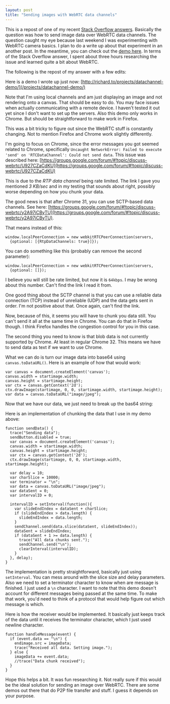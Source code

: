 ```yaml
---
layout: post
title: "Sending images with WebRTC data channels"
---
```



This is a repost of one of my recent [Stack Overflow answers](http://stackoverflow.com/questions/21585681/send-image-data-over-rtc-data-channel/21591458#21591458). Basically the question was how to send image data over WebRTC data channels. The question caught my eye because last weekend I was experimenting with WebRTC camera basics. I plan to do a write up about that experiment in an another post. In the meantime, you can check out the [demo here](/projects/webrtc). In terms of the Stack Overflow answer, I spent about three hours researching the issue and learned quite a bit about WebRTC.

The following is the repost of my answer with a few edits:

Here is a demo I wrote up just now: [http://richard.to/projects/datachannel-demo/](/projects/datachannel-demo/)

Note that I'm using local channels and am just displaying an image and not rendering onto a canvas. That should be easy to do. You may face issues when actually communicating with a remote device. I haven't tested it out yet since I don't want to set up the servers. Also this demo only works in Chrome. But should be straightforward to make work in Firefox.

This was a bit tricky to figure out since the WebRTC stuff is constantly changing. Not to mention Firefox and Chrome work slightly differently.

I'm going to focus on Chrome, since the error messages you got seemed related to Chrome, specifically `Uncaught NetworkError: Failed to execute 'send' on 'RTCDataChannel': Could not send data`. This issue was described here: [https://groups.google.com/forum/#!topic/discuss-webrtc/U927CZaCdKU](https://groups.google.com/forum/#!topic/discuss-webrtc/U927CZaCdKU)

This is due to the *RTP data channel* being rate limited. The link I gave you mentioned *3 KB/sec* and in my testing that sounds about right, possibly worse depending on how you chunk your data.

The good news is that after Chrome 31, you can use SCTP-based data channels. See here: [https://groups.google.com/forum/#!topic/discuss-webrtc/y2A97iCByTU](https://groups.google.com/forum/#!topic/discuss-webrtc/y2A97iCByTU).

That means instead of this:

```
window.localPeerConnection = new webkitRTCPeerConnection(servers,
  {optional: [{RtpDataChannels: true}]});
```

You can do something like this (probably can remove the second parameter):

```
window.localPeerConnection = new webkitRTCPeerConnection(servers,
  {optional: []});
```

I believe you will still be rate limited, but now it is `64kbps`. I may be wrong about this number. Can't find the link I read it from.

One good thing about the SCTP channel is that you can use a reliable data connection (TCP) instead of unreliable (UDP) and the data gets sent in order. I'm not positive about that. Once again, can't find the link.

Now, because of this, it seems you will have to chunk you data still. You can't send it all at the same time in Chrome. You can do that in Firefox though. I think Firefox handles the congestion control for you in this case.

The second thing you need to know is that blob data is not currently supported by Chrome. At least in regular Chrome 32. This means we have to send data as text if we want to use Chrome.

What we can do is turn our image data into base64 using `canvas.toDataURL()`. Here is an example of how that would work:

```
var canvas = document.createElement('canvas');
canvas.width = startimage.width;
canvas.height = startimage.height;
var ctx = canvas.getContext('2d');
ctx.drawImage(startimage, 0, 0, startimage.width, startimage.height);
var data = canvas.toDataURL("image/jpeg");
```

Now that we have our data, we just need to break up the bas64 string:

Here is an implementation of chunking the data that I use in my demo above:

```
function sendData() {
  trace("Sending data");
  sendButton.disabled = true;
  var canvas = document.createElement('canvas');
  canvas.width = startimage.width;
  canvas.height = startimage.height;
  var ctx = canvas.getContext('2d');
  ctx.drawImage(startimage, 0, 0, startimage.width, startimage.height);

  var delay = 10;
  var charSlice = 10000;
  var terminator = "\n";
  var data = canvas.toDataURL("image/jpeg");
  var dataSent = 0;
  var intervalID = 0;

  intervalID = setInterval(function(){
    var slideEndIndex = dataSent + charSlice;
    if (slideEndIndex > data.length) {
      slideEndIndex = data.length;
    }
    sendChannel.send(data.slice(dataSent, slideEndIndex));
    dataSent = slideEndIndex;
    if (dataSent + 1 >= data.length) {
      trace("All data chunks sent.");
      sendChannel.send("\n");
      clearInterval(intervalID);
    }
  }, delay);
}
```

The implementation is pretty straightforward, basically just using `setInterval`. You can mess around with the slice size and delay parameters. Also we need to set a terminator character to know when are message is finished. I just used a `\n` character. I want to note that this demo doesn't account for different messages being passed at the same time. To make that work, you'd need to think of a protocol that would help figure out which message is which.

Here is how the receiver would be implemented. It basically just keeps track of the data until it receives the terminator character, which I just used newline character.

```
function handleMessage(event) {
  if (event.data == "\n") {
    endimage.src = imageData;
    trace("Received all data. Setting image.");
  } else {
    imageData += event.data;
    //trace("Data chunk received");
  }
}
```

Hope this helps a bit. It was fun researching it. Not really sure if this would be the ideal solution for sending an image over WebRTC. There are some demos out there that do P2P file transfer and stuff. I guess it depends on your purpose.
